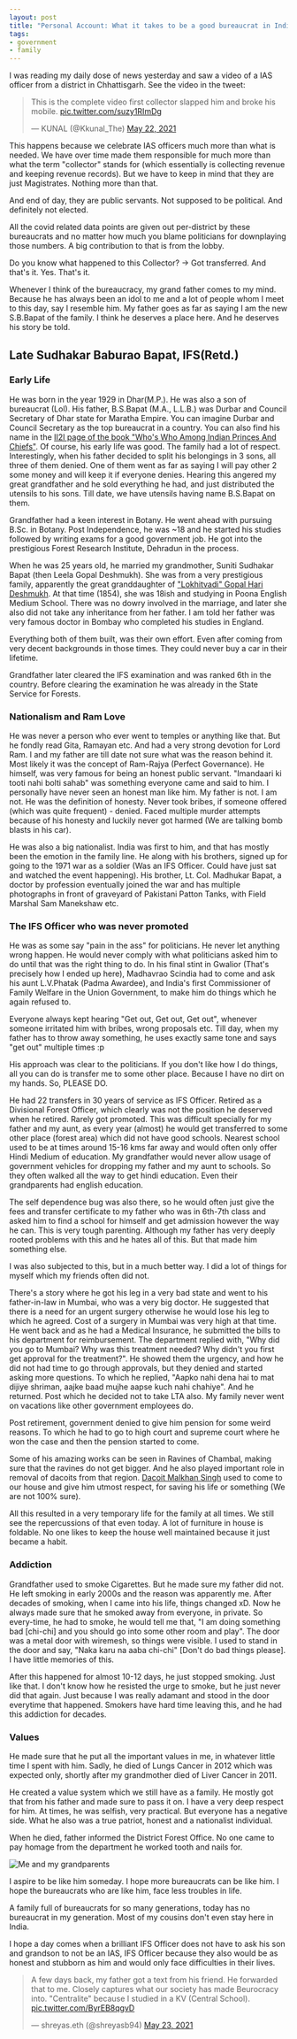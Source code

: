 ```yaml
---
layout: post
title: "Personal Account: What it takes to be a good bureaucrat in India?"
tags:
- government
- family
---
```


I was reading my daily dose of news yesterday and saw a video of a IAS officer from a district in Chhattisgarh. See the video in the tweet:

<blockquote class="twitter-tweet tw-align-center"><p lang="en" dir="ltr">This is the complete video first collector slapped him and broke his mobile. <a href="https://t.co/suzy1RImDg">pic.twitter.com/suzy1RImDg</a></p>&mdash; KUNAL (@Kkunal_The) <a href="https://twitter.com/Kkunal_The/status/1396164718402752516?ref_src=twsrc%5Etfw">May 22, 2021</a></blockquote> <script async src="https://platform.twitter.com/widgets.js" charset="utf-8"></script>

This happens because we celebrate IAS officers much more than what is needed. We have over time made them responsible for much more than what the term "collector" stands for (which essentially is collecting revenue and keeping revenue records). But we have to keep in mind that they are just Magistrates. Nothing more than that.

And end of day, they are public servants. Not supposed to be political. And definitely not elected.

All the covid related data points are given out per-district by these bureaucrats and no matter how much you blame politicians for downplaying those numbers. A big contribution to that is from the lobby.

Do you know what happened to this Collector? -> Got transferred. And that's it. Yes. That's it.

Whenever I think of the bureaucracy, my grand father comes to my mind. Because he has always been an idol to me and a lot of people whom I meet to this day, say I resemble him. My father goes as far as saying I am the new S.B.Bapat of the family. I think he deserves a place here. And he deserves his story be told.

## Late Sudhakar Baburao Bapat, IFS(Retd.)

### Early Life

He was born in the year 1929 in Dhar(M.P.). He was also a son of bureaucrat (Lol). His father, B.S.Bapat (M.A., L.L.B.) was Durbar and Council Secretary of Dhar state for Maratha Empire. You can imagine Durbar and Council Secretary as the top bureaucrat in a country. You can also find his name in the [II2I page of the book "Who's Who Among Indian Princes And Chiefs"](https://archive.org/details/in.ernet.dli.2015.83776/page/n19/mode/2up). Of course, his early life was good. The family had a lot of respect. Interestingly, when his father decided to split his belongings in 3 sons, all three of them denied. One of them went as far as saying I will pay other 2 some money and will keep it if everyone denies. Hearing this angered my great grandfather and he sold everything he had, and just distributed the utensils to his sons. Till date, we have utensils having name B.S.Bapat on them.

Grandfather had a keen interest in Botany. He went ahead with pursuing B.Sc. in Botany. Post Independence, he was ~18 and he started his studies followed by writing exams for a good government job. He got into the prestigious Forest Research Institute, Dehradun in the process.

When he was 25 years old, he married my grandmother, Suniti Sudhakar Bapat (then Leela Gopal Deshmukh). She was from a very prestigious family, apparently the great granddaughter of ["Lokhitvadi" Gopal Hari Deshmukh](https://en.wikipedia.org/wiki/Gopal_Hari_Deshmukh). At that time (1854), she was 18ish and studying in Poona English Medium School. There was no dowry involved in the marriage, and later she also did not take any inheritance from her father. I am told her father was very famous doctor in Bombay who completed his studies in England.

Everything both of them built, was their own effort. Even after coming from very decent backgrounds in those times. They could never buy a car in their lifetime.

Grandfather later cleared the IFS examination and was ranked 6th in the country. Before clearing the examination he was already in the State Service for Forests.

### Nationalism and Ram Love

He was never a person who ever went to temples or anything like that. But he fondly read Gita, Ramayan etc. And had a very strong devotion for Lord Ram. I and my father are till date not sure what was the reason behind it. Most likely it was the concept of Ram-Rajya (Perfect Governance). He himself, was very famous for being an honest public servant. "Imandaari ki tooti nahi bolti sahab" was something everyone came and said to him. I personally have never seen an honest man like him. My father is not. I am not. He was the definition of honesty. Never took bribes, if someone offered (which was quite frequent) - denied. Faced multiple murder attempts because of his honesty and luckily never got harmed (We are talking bomb blasts in his car).

He was also a big nationalist. India was first to him, and that has mostly been the emotion in the family line. He along with his brothers, signed up for going to the 1971 war as a soldier (Was an IFS Officer. Could have just sat and watched the event happening). His brother, Lt. Col. Madhukar Bapat, a doctor by profession eventually joined the war and has multiple photographs in front of graveyard of Pakistani Patton Tanks, with Field Marshal Sam Manekshaw etc.

### The IFS Officer who was never promoted

He was as some say "pain in the ass" for politicians. He never let anything wrong happen. He would never comply with what politicians asked him to do until that was the right thing to do. In his final stint in Gwalior (That's precisely how I ended up here), Madhavrao Scindia had to come and ask his aunt L.V.Phatak (Padma Awardee), and India's first Commissioner of Family Welfare in the Union Government, to make him do things which he again refused to.

Everyone always kept hearing "Get out, Get out, Get out", whenever someone irritated him with bribes, wrong proposals etc. Till day, when my father has to throw away something, he uses exactly same tone and says "get out" multiple times :p

His approach was clear to the politicians. If you don't like how I do things, all you can do is transfer me to some other place. Because I have no dirt on my hands. So, PLEASE DO.

He had 22 transfers in 30 years of service as IFS Officer. Retired as a Divisional Forest Officer, which clearly was not the position he deserved when he retired. Rarely got promoted. This was difficult specially for my father and my aunt, as every year (almost) he would get transferred to some other place (forest area) which did not have good schools. Nearest school used to be at times around 15-16 kms far away and would often only offer Hindi Medium of education. My grandfather would never allow usage of government vehicles for dropping my father and my aunt to schools. So they often walked all the way to get hindi education. Even their grandparents had english education.

The self dependence bug was also there, so he would often just give the fees and transfer certificate to my father who was in 6th-7th class and asked him to find a school for himself and get admission however the way he can. This is very tough parenting. Although my father has very deeply rooted problems with this and he hates all of this. But that made him something else.

I was also subjected to this, but in a much better way. I did a lot of things for myself which my friends often did not.

There's a story where he got his leg in a very bad state and went to his father-in-law in Mumbai, who was a very big doctor. He suggested that there is a need for an urgent surgery otherwise he would lose his leg to which he agreed. Cost of a surgery in Mumbai was very high at that time. He went back and as he had a Medical Insurance, he submitted the bills to his department for reimbursement. The department replied with, "Why did you go to Mumbai? Why was this treatment needed? Why didn't you first get approval for the treatment?". He showed them the urgency, and how he did not had time to go through approvals, but they denied and started asking more questions. To which he replied, "Aapko nahi dena hai to mat dijiye shriman, aajke baad mujhe aapse kuch nahi chahiye". And he returned. Post which he decided not to take LTA also. My family never went on vacations like other government employees do.

Post retirement, government denied to give him pension for some weird reasons. To which he had to go to high court and supreme court where he won the case and then the pension started to come.

Some of his amazing works can be seen in Ravines of Chambal, making sure that the ravines do not get bigger. And he also played important role in removal of dacoits from that region. [Dacoit Malkhan Singh](https://www.patrika.com/bhopal-news/malkhan-singh-the-king-of-chambal-beehad-1554137/) used to come to our house and give him utmost respect, for saving his life or something (We are not 100% sure).  

All this resulted in a very temporary life for the family at all times. We still see the repercussions of that even today. A lot of furniture in house is foldable. No one likes to keep the house well maintained because it just became a habit.


### Addiction

Grandfather used to smoke Cigarettes. But he made sure my father did not. He left smoking in early 2000s and the reason was apparently me. After decades of smoking, when I came into his life, things changed xD. Now he always made sure that he smoked away from everyone, in private. So every-time, he had to smoke, he would tell me that, "I am doing something bad [chi-chi] and you should go into some other room and play". The door was a metal door with wiremesh, so things were visible. I used to stand in the door and say, "Naka karu na aaba chi-chi" [Don't do bad things please]. I have little memories of this.

After this happened for almost 10-12 days, he just stopped smoking. Just like that. I don't know how he resisted the urge to smoke, but he just never did that again. Just because I was really adamant and stood in the door everytime that happened. Smokers have hard time leaving this, and he had this addiction for decades.

### Values

He made sure that he put all the important values in me, in whatever little time I spent with him. Sadly, he died of Lungs Cancer in 2012 which was expected only, shortly after my grandmother died of Liver Cancer in 2011.

He created a value system which we still have as a family. He mostly got that from his father and made sure to pass it on. I have a very deep respect for him. At times, he was selfish, very practical. But everyone has a negative side. What he also was a true patriot, honest and a nationalist individual.

When he died, father informed the District Forest Office. No one came to pay homage from the department he worked tooth and nails for.

![Me and my grandparents](images/untold.jpg)

I aspire to be like him someday. I hope more bureaucrats can be like him. I hope the bureaucrats who are like him, face less troubles in life.

A family full of bureaucrats for so many generations, today has no bureaucrat in my generation. Most of my cousins don't even stay here in India.

I hope a day comes when a brilliant IFS Officer does not have to ask his son and grandson to not be an IAS, IFS Officer because they also would be as honest and stubborn as him and would only face difficulties in their lives.

<blockquote class="twitter-tweet tw-align-center"><p lang="en" dir="ltr">A few days back, my father got a text from his friend. He forwarded that to me. Closely captures what our society has made Beurocracy into. &quot;Centralite&quot; because I studied in a KV (Central School). <a href="https://t.co/ByrEB8qgvD">pic.twitter.com/ByrEB8qgvD</a></p>&mdash; shreyas.eth (@shreyasb94) <a href="https://twitter.com/shreyasb94/status/1396519559188803585?ref_src=twsrc%5Etfw">May 23, 2021</a></blockquote> <script async src="https://platform.twitter.com/widgets.js" charset="utf-8"></script>
